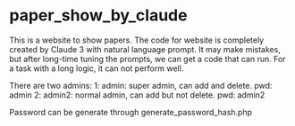 # paper_show_by_claude
This is a website to show papers. The code for website is completely created by Claude 3 with natural language prompt.
It may make mistakes, but after long-time tuning the prompts, we can get a code that can run.
For a task with a long logic, it can not perform well.

There are two admins:
    1: admin: super admin, can add and delete. pwd: admin
    2: admin2: normal admin, can add but not delete. pwd: admin2

Password can be generate through generate_password_hash.php